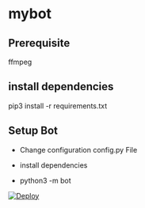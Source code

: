 # mybot
## Prerequisite

  ffmpeg  

## install dependencies

  pip3 install -r requirements.txt

## Setup Bot

   - Change configuration config.py  File

   - install dependencies

   - python3 -m bot

[![Deploy](https://www.herokucdn.com/deploy/button.svg)](https://heroku.com/deploy?template=https://github.com/Saravana0910/mybotot/tree/master)
